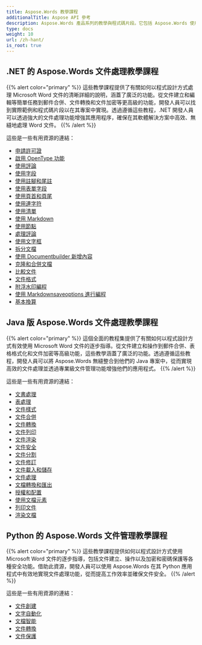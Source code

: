 ```yaml
---
title: Aspose.Words 教學課程
additionalTitle: Aspose API 參考
description: Aspose.Words 產品系列的教學與程式碼片段。它包括 Aspose.Words 使用的基礎和高級教程。
type: docs
weight: 10
url: /zh-hant/
is_root: true
---
```


## .NET 的 Aspose.Words 文件處理教學課程
{{% alert color="primary" %}}
這些教學課程提供了有關如何以程式設計方式處理 Microsoft Word 文件的清晰詳細的說明，涵蓋了廣泛的功能。從文件建立和編輯等簡單任務到郵件合併、文件轉換和文件加密等更高級的功能，開發人員可以找到實際範例和程式碼片段以在其專案中實現。透過遵循這些教程，.NET 開發人員可以透過強大的文件處理功能增強其應用程序，確保在其軟體解決方案中高效、無縫地處理 Word 文件。 
{{% /alert %}}

這些是一些有用資源的連結：
- [申請許可證](./net/apply-license/)   
- [啟用 OpenType 功能](./net/enable-opentype-features/)   
- [使用評論](./net/working-with-comments/)   
- [使用字段](./net/working-with-fields/)   
- [使用註腳和尾註](./net/working-with-footnote-and-endnote/)   
- [使用表單字段](./net/working-with-formfields/)   
- [使用頁首和頁尾](./net/working-with-headers-and-footers/)   
- [使用連字符](./net/working-with-hyphenation/)   
- [使用清單](./net/working-with-list/)   
- [使用 Markdown](./net/working-with-markdown/)   
- [使用節點](./net/working-with-node/)   
- [處理評論](./net/working-with-revisions/)   
- [使用文字框](./net/working-with-textboxes/)   
- [拆分文檔](./net/split-document/)   
- [使用 Documentbuilder 新增內容](./net/add-content-using-documentbuilder/)
- [克隆和合併文檔](./net/clone-and-combine-documents/) 
- [比較文件](./net/compare-documents/) 
- [文件格式](./net/document-formatting/)      
- [附浮水印編程](./net/programming-with-watermark/)    
- [使用 Markdownsaveoptions 進行編程](./net/programming-with-markdownsaveoptions/)   
- [基本換算](./net/basic-conversions/)   

## Java 版 Aspose.Words 文件處理教學課程
{{% alert color="primary" %}}
這個全面的教程集提供了有關如何以程式設計方式有效使用 Microsoft Word 文件的逐步指導。從文件建立和操作到郵件合併、表格格式化和文件加密等高級功能，這些教學涵蓋了廣泛的功能。透過遵循這些教程，開發人員可以將 Aspose.Words 無縫整合到他們的 Java 專案中，從而實現高效的文件處理並透過專業級文件管理功能增強他們的應用程式。 
{{% /alert %}}

這些是一些有用資源的連結：
- [文書處理](./java/word-processing/)  
- [表處理](./java/table-processing/)
- [文件樣式](./java/document-styling/)
- [文件合併](./java/document-merging/)
- [文件轉換](./java/document-converting/)
- [文件列印](./java/document-printing/)
- [文件渲染](./java/document-rendering/)
- [文件安全](./java/document-security/)
- [文件分割](./java/document-splitting/)
- [文件修訂](./java/document-revision/)
- [文件載入和儲存](./java/document-loading-and-saving/)
- [文件處理](./java/document-manipulation/)
- [文檔轉換和匯出](./java/document-conversion-and-export/)
- [授權和配置](./java/licensing-and-configuration/)
- [使用文檔元素](./java/using-document-elements/)
- [列印文件](./java/printing-documents/)
- [渲染文檔](./java/rendering-documents/)

## Python 的 Aspose.Words 文件管理教學課程
{{% alert color="primary" %}}
這些教學課程提供如何以程式設計方式使用 Microsoft Word 文件的逐步指導，包括文件建立、操作以及加密和密碼保護等各種安全功能。借助此資源，開發人員可以使用 Aspose.Words 在其 Python 應用程式中有效地實現文件處理功能，從而提高工作效率並確保文件安全。 
{{% /alert %}}

這些是一些有用資源的連結：
- [文件創建](./python-net/document-creation/)  
- [文字自動化](./python-net/word-automation/)
- [文檔智能](./python-net/document-intelligence/)
- [文件轉換](./python-net/document-conversion/)
- [文件保護](./python-net/document-protection/)